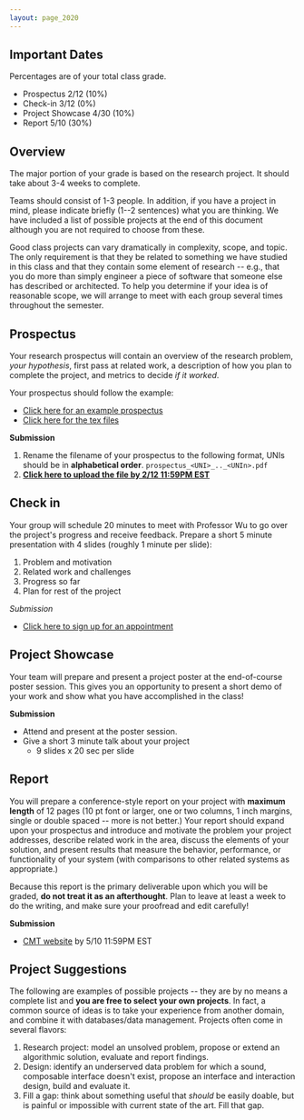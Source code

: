 ```yaml
---
layout: page_2020
---
```


<style>
.cool {
  background-color: steelblue;
  color: white;
  text-weight: bold;
}
</style>

## Important Dates 

Percentages are of your total class grade.

* Prospectus      2/12     (10%)
* Check-in        3/12     (0%)
* Project Showcase  4/30    (10%)
* Report          5/10     (30%)



## Overview

The major portion of your grade is based on the research project.  It should take about 3-4 weeks to complete.  

Teams should consist of 1-3 people. In addition, if you have a project in mind, please indicate briefly (1--2 sentences) what you are thinking. We have included a list of possible projects at the end of this document although you are not required to choose from these.

Good class projects can vary dramatically in complexity, scope, and topic. The only requirement is that they be related to something we have studied in this class and that they contain some element of research -- e.g., that you do more than simply engineer a piece of software that someone else has described or architected. To help you determine if your idea is of reasonable scope, we will arrange to meet with each group several times throughout the semester.



## Prospectus 

Your research prospectus will contain an overview of the research problem, _your hypothesis_, first pass at related work, a description of how you plan to complete the project, and metrics to decide _if it worked_.   

Your prospectus should follow the example:

* [Click here for an example prospectus](/files/prospectus/prospectus.pdf)
* [Click here for the tex files](https://github.com/w6113/w6113.github.io/tree/master/files/prospectus)

**Submission**

1. Rename the filename of your prospectus to the following format, UNIs should be in **alphabetical order**. `prospectus_<UNI>_.._<UNIn>.pdf`
2. [**Click here to upload the file by 2/12 11:59PM EST**](#)


## Check in

Your group will schedule 20 minutes to meet with Professor Wu to go over the project's progress and receive feedback.  Prepare a short 5 minute presentation with 4 slides (roughly 1 minute per slide):

1. Problem and motivation
2. Related work and challenges
3. Progress so far
4. Plan for rest of the project

*Submission*

* [Click here to sign up for an appointment](https://calendar.google.com/calendar/selfsched?sstoken=UUlmUlc5VDIwWDJwfGRlZmF1bHR8MTUwY2E3NDBiMDNhMTU4ZDIyODhlMjFlZTAzZGMyZTU)




## Project Showcase 

Your team will prepare and present a project poster at the end-of-course poster session.   This gives you an opportunity to present a short demo of your work and show what you have accomplished in the class!

**Submission**

* Attend and present at the poster session.
* Give a short 3 minute talk about your project
  * 9 slides x 20 sec per slide



## Report 

You will prepare a conference-style report on your project with **maximum length** of 12 pages (10 pt font or larger, one or two columns, 1 inch margins, single or double spaced -- more is not better.) Your report should expand upon your prospectus and introduce and motivate the problem your project addresses, describe related work in the area, discuss the elements of your solution, and present results that measure the behavior, performance, or functionality of your system (with comparisons to other related systems as appropriate.)

Because this report is the primary deliverable upon which you will be graded, **do not treat it as an afterthought**. Plan to leave at least a week to do the writing, and make sure your proofread and edit carefully!

**Submission**

* [CMT website](#) by 5/10 11:59PM EST



<a name="suggestions"></a>
## Project Suggestions

The following are examples of possible projects -- they are by no means a complete list and **you are free to select your own projects**.  In fact, a common source of ideas is to take your experience from another domain, and combine it with databases/data management.  Projects often come in several flavors:

1. Research project: model an unsolved problem, propose or extend an algorithmic solution, evaluate and report findings.
2. Design: identify an underserved data problem for which a sound, composable interface doesn't exist, propose an interface and interaction design, build and evaluate it.
3. Fill a gap:  think about something useful that _should_ be easily doable, but is painful or impossible with current state of the art.  Fill that gap.


<!--

2. Win: pick an existing useful application and a well-recognized metric (latency, prediction, etc) and win against the state of the art.
3. Break and fix: implement a state of the art algorithm on real data, show that it doesn't actually work (results are poor, it's slow, etc), make it work.
4. Evaluate: there are many options out there, it's not clear which ones are actually best, and under what conditions.  Run a bake-off and evaluate.

#### Precision Interfaces

[Precision interfaces](https://www.dropbox.com/s/bac9qjz0s5m4kpx/precisioninterface-sigmod19-v2.pdf?dl=0) analyzes query logs and generates custom interaction components from the logs.  The goal is to scalably generate dozens or hundreds of custom interactive analysis interfaces for any analysis found in a log.    

* Precision interfaces is currently language agnostic and does not take into account the database nor the database contents.   Adapting the system to make weak but general assumptions about the nature of query plans, data, and query results can potentially improve the usability and usefulness of the generated interfaces.  
* Embed design heuristics into the interface generation process.  The system currently has a very simple model of "interface complexity" --- make it more real by taking existing HCI research into UI complexity and design into account.

#### Deep Neural Inspection

[DeepBase](https://medium.com/thewulab/deep-neural-inspection-with-deepbase-de3653257643) is a system to perform deep neural inspection: it extracts hidden unit activations (or other types of behaviors) and computes the statistical relationships with user-specified hypotheses.    

* Idea 1: Use ideas from class to make the system scalable across a cluster of machines.  
* Idea 2: Hypotheses are currently represented as independent vectors/matrices and processed one at a time (essentially).    Since most hypotheses are binary or have a restricted value range, there may be opportunity for bit-level packing and shared processing.  


#### Lineage 

[Smoke](https://www.dropbox.com/s/6xvg5qkdret60jk/smoke-vldb18-revision.pdf?dl=0) is the fastest lineage-enabled database engine.  It captures the relationships between output and input records as efficient lineage indexes.  It turns out, this can be used to express and speed up interactive applications such as visualizations.  Extend or use it in interesting ways 

* There are a number of compression techniques that are possible to reduce the storage costs, but they have trade-offs in terms of storage reduction vs write overhead vs lineage query lookup costs.  Explore ways to generate compressed representations that do not increase, or even reduce the overhead of lineage capture.
* [Smoke](https://arxiv.org/abs/1801.07237) is a query compiler instrumented to generate lineage.  It is written in C++, and emits C++.  If the goal is to compile queries into C++ (or C), a high level language like Python may be easier to program in.  Report on the benefits (or weaknesses) of using a high-level dynamic language to write a query compiler.  Python interoperates well with C -- are there opportunities to dynamically compile queries into C and link it into the same Python process?
* The [Smoke HILDA paper](https://www.dropbox.com/s/fkp5hk1gp4lrg9h/smoke-hilda18.pdf?dl=0) envisioned a world where any interactive applications built on top of a lineage-supporting data store can inter-operate with any other application.  No longer are applications siloed!  Data selected, analyzed, and annotated in any application should be connected to any other application!  This requires connecting the core functionality in Smoke with application level lineage support and tracking.  Is there a simple app toolkit/library, with a small set of primitives, that could make it easy to build applications that enable this vision?  Is something like react or elm a good fit?


#### New Querying Interfaces

[Scalable](https://www.microsoft.com/en-us/research/uploads/prod/2019/01/Wu-drucker-QueryingVideos.pdf),
[Image](http://cidrdb.org/cidr2019/papers/p141-kang-cidr19.pdf),
[Databases](http://cidrdb.org/cidr2019/papers/p40-krishnan-cidr19.pdf) are on the horizon.  However, a major limitation is that the query interface is incredibly impoverished.  How do you specify that you want to find red cars that move along a trajectory?  Or to look for relationships between two objects over time?  Certainly not by writing SQL-like text queries.   The challenge is that video is fundamentally 3D, but query interfaces are 1D.  

* Idea 1: the core abstraction in relational algebra is Joins.  In video, it is likely also joins, but for the same image across video frames, or the relationship between objects across video frames.  The nature of trajectories, positioning, and timing are all core aspects to relating concepts in video.  Propose and implement a prototype to help users express video joins.
* Idea 2: VR can render videos as 3D objects.  What does a query language look like if designed for VR?  What types of joins, or filtering, make sense?  You should have VR experience.   

#### Query-based Graph Visualization

Graphs are fundamentally high dimensional, and generating good graph visualizations is still an unsolved problem.  There are plenty of ways to visualize a graph---as a matrix, as a node-link layout (with many mayn layout algorithms), as histograms, and so on.  Suppose you know what analysis _queries_ (e.g., recursive SQL queries, or a query workload) have been run on the graph.  Can those queries be analyzed to recommend the appropriate visualization?

#### What We Talk About When We Talk About Data

How are data and analyses referred to and described in scientific work?  When data is presented as figures or tables, how is it referred to?  What are the verbs and nouns?  Is there a universal set of ways that figures are described (e.g., in terms of comparisons? in relative terms? ).  This can serve as the evidence for a new data analysis language.  Analyze [Viziometrics](http://viziometrics.org/api/) and ArXiV for their figures and captions and surrounding text (ArXiV provides LateX files)

-->

<!--
#### Bake-off

There are more and more database implementations popping up from big companies: [uber](https://eng.uber.com/aresdb/),   

-->



<!--


#### Data Cleaning

Understand how scientific articles use and talk about data.  Two possible directions:

Arachnid is a new explanation engine that automatically generates cleaning programs based on user specifications of data quality.  It is an extension to ideas from [Scorpion](https://www.dropbox.com/s/1v6dcb16r840sdo/scorpion-vldb13.pdf?dl=0).  Contact Eugene for a copy of Arachnid.  Some possible projects:

* Integrate Arachnid into an interactive data exploration interface in a way that the user can clean any part of a visualization without programming
* Implement a fast version of Arachnid in the browser



-->




